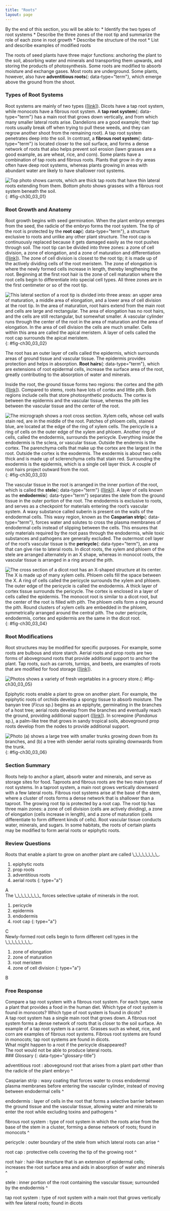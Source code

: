 ```yaml
---
title: "Roots"
layout: page
---
```



<div data-type="abstract" markdown="1">
By the end of this section, you will be able to:
* Identify the two types of root systems
* Describe the three zones of the root tip and summarize the role of each zone in root growth
* Describe the structure of the root
* List and describe examples of modified roots

</div>

The roots of seed plants have three major functions: anchoring the plant to the soil, absorbing water and minerals and transporting them upwards, and storing the products of photosynthesis. Some roots are modified to absorb moisture and exchange gases. Most roots are underground. Some plants, however, also have **adventitious roots**{: data-type="term"}, which emerge above the ground from the shoot.

### Types of Root Systems

Root systems are mainly of two types ([\[link\]](#fig-ch30_03_01)). Dicots have a tap root system, while monocots have a fibrous root system. A **tap root system**{: data-type="term"} has a main root that grows down vertically, and from which many smaller lateral roots arise. Dandelions are a good example; their tap roots usually break off when trying to pull these weeds, and they can regrow another shoot from the remaining root). A tap root system penetrates deep into the soil. In contrast, a **fibrous root system**{: data-type="term"} is located closer to the soil surface, and forms a dense network of roots that also helps prevent soil erosion (lawn grasses are a good example, as are wheat, rice, and corn). Some plants have a combination of tap roots and fibrous roots. Plants that grow in dry areas often have deep root systems, whereas plants growing in areas with abundant water are likely to have shallower root systems.

 ![ Top photo shows carrots, which are thick tap roots that have thin lateral roots extending from them. Bottom photo shows grasses with a fibrous root system beneath the soil.](../resources/Figure_30_03_01abf.jpg "(a) Tap root systems have a main root that grows down, while (b) fibrous root systems consist of many small roots. (credit b: modification of work by &#x201C;Austen Squarepants&#x201D;/Flickr)"){: #fig-ch30_03_01}

### Root Growth and Anatomy

Root growth begins with seed germination. When the plant embryo emerges from the seed, the radicle of the embryo forms the root system. The tip of the root is protected by the **root cap**{: data-type="term"}, a structure exclusive to roots and unlike any other plant structure. The root cap is continuously replaced because it gets damaged easily as the root pushes through soil. The root tip can be divided into three zones: a zone of cell division, a zone of elongation, and a zone of maturation and differentiation ([\[link\]](#fig-ch30_03_02)). The zone of cell division is closest to the root tip; it is made up of the actively dividing cells of the root meristem. The zone of elongation is where the newly formed cells increase in length, thereby lengthening the root. Beginning at the first root hair is the zone of cell maturation where the root cells begin to differentiate into special cell types. All three zones are in the first centimeter or so of the root tip.

 ![ This lateral section of a root tip is divided into three areas: an upper area of maturation, a middle area of elongation, and a lower area of cell division at the root tip. In the area of maturation, root hairs extend from the main root and cells are large and rectangular. The area of elongation has no root hairs, and the cells are still rectangular, but somewhat smaller. A vascular cylinder runs through the center of the root in the area of maturation and the area of elongation. In the area of cell division the cells are much smaller. Cells within this area are called the apical meristem. A layer of cells called the root cap surrounds the apical meristem.](../resources/Figure_30_03_02.jpg "A longitudinal view of the root reveals the zones of cell division, elongation, and maturation. Cell division occurs in the apical meristem."){: #fig-ch30_03_02}

The root has an outer layer of cells called the epidermis, which surrounds areas of ground tissue and vascular tissue. The epidermis provides protection and helps in absorption. **Root hairs**{: data-type="term"}, which are extensions of root epidermal cells, increase the surface area of the root, greatly contributing to the absorption of water and minerals.

Inside the root, the ground tissue forms two regions: the cortex and the pith ([\[link\]](#fig-ch30_03_03)). Compared to stems, roots have lots of cortex and little pith. Both regions include cells that store photosynthetic products. The cortex is between the epidermis and the vascular tissue, whereas the pith lies between the vascular tissue and the center of the root.

 ![ The micrograph shows a root cross section. Xylem cells, whose cell walls stain red, are in the middle of the root. Patches of phloem cells, stained blue, are located at the edge of the ring of xylem cells. The pericycle is a ring of cells on the outer edge of the xylem and phloem. Another ring of cells, called the endodermis, surrounds the pericycle. Everything inside the endodermis is the sclera, or vascular tissue. Outside the endermis is the cortex. The parenchyma cells that make up the cortex are the largest in the root. Outside the cortex is the exodermis. The exodermis is about two cells thick and is made up of sclerenchyma cells that stain red. Surrounding the exodermis is the epidermis, which is a single cell layer thick. A couple of root hairs project outward from the root.](../resources/Figure_30_03_03f.jpg "Staining reveals different cell types in this light micrograph of a wheat (Triticum) root cross section. Sclerenchyma cells of the exodermis and xylem cells stain red, and phloem cells stain blue. Other cell types stain black. The stele, or vascular tissue, is the area inside endodermis (indicated by a green ring). Root hairs are visible outside the epidermis. (credit: scale-bar data from Matt Russell)"){: #fig-ch30_03_03}

The vascular tissue in the root is arranged in the inner portion of the root, which is called the **stele**{: data-type="term"} ([\[link\]](#fig-ch30_03_04)). A layer of cells known as the **endodermis**{: data-type="term"} separates the stele from the ground tissue in the outer portion of the root. The endodermis is exclusive to roots, and serves as a checkpoint for materials entering the root’s vascular system. A waxy substance called suberin is present on the walls of the endodermal cells. This waxy region, known as the **Casparian strip**{: data-type="term"}, forces water and solutes to cross the plasma membranes of endodermal cells instead of slipping between the cells. This ensures that only materials required by the root pass through the endodermis, while toxic substances and pathogens are generally excluded. The outermost cell layer of the root’s vascular tissue is the **pericycle**{: data-type="term"}, an area that can give rise to lateral roots. In dicot roots, the xylem and phloem of the stele are arranged alternately in an X shape, whereas in monocot roots, the vascular tissue is arranged in a ring around the pith.

 ![ The cross section of a dicot root has an X-shaped structure at its center. The X is made up of many xylem cells. Phloem cells fill the space between the X. A ring of cells called the pericycle surrounds the xylem and phloem. The outer edge of the pericycle is called the endodermis. A thick layer of cortex tissue surrounds the pericycle. The cortex is enclosed in a layer of cells called the epidermis. The monocot root is similar to a dicot root, but the center of the root is filled with pith. The phloem cells form a ring around the pith. Round clusters of xylem cells are embedded in the phloem, symmetrically arranged around the central pith. The outer pericycle, endodermis, cortex and epidermis are the same in the dicot root.](../resources/Figure_30_03_04.jpg "In (left) typical dicots, the vascular tissue forms an X shape in the center of the root. In (right) typical monocots, the phloem cells and the larger xylem cells form a characteristic ring around the central pith."){: #fig-ch30_03_04}

### Root Modifications

Root structures may be modified for specific purposes. For example, some roots are bulbous and store starch. Aerial roots and prop roots are two forms of aboveground roots that provide additional support to anchor the plant. Tap roots, such as carrots, turnips, and beets, are examples of roots that are modified for food storage ([\[link\]](#fig-ch30_03_05)).

 ![ Photos shows a variety of fresh vegetables in a grocery store.](../resources/Figure_30_03_05.jpg "Many vegetables are modified roots."){: #fig-ch30_03_05}

Epiphytic roots enable a plant to grow on another plant. For example, the epiphytic roots of orchids develop a spongy tissue to absorb moisture. The banyan tree (*Ficus* sp.) begins as an epiphyte, germinating in the branches of a host tree; aerial roots develop from the branches and eventually reach the ground, providing additional support ([\[link\]](#fig-ch30_03_06)). In screwpine (*Pandanus* sp.), a palm-like tree that grows in sandy tropical soils, aboveground prop roots develop from the nodes to provide additional support.

 ![ Photo (a) shows a large tree with smaller trunks growing down from its branches, and (b) a tree with slender aerial roots spiraling downwards from the trunk.](../resources/Figure_30_03_06.jpg "The (a) banyan tree, also known as the strangler fig, begins life as an epiphyte in a host tree. Aerial roots extend to the ground and support the growing plant, which eventually strangles the host tree. The (b) screwpine develops aboveground roots that help support the plant in sandy soils. (credit a: modification of work by &quot;psyberartist&quot;/Flickr; credit b: modification of work by David Eikhoff)"){: #fig-ch30_03_06}

### Section Summary

Roots help to anchor a plant, absorb water and minerals, and serve as storage sites for food. Taproots and fibrous roots are the two main types of root systems. In a taproot system, a main root grows vertically downward with a few lateral roots. Fibrous root systems arise at the base of the stem, where a cluster of roots forms a dense network that is shallower than a taproot. The growing root tip is protected by a root cap. The root tip has three main zones: a zone of cell division (cells are actively dividing), a zone of elongation (cells increase in length), and a zone of maturation (cells differentiate to form different kinds of cells). Root vascular tissue conducts water, minerals, and sugars. In some habitats, the roots of certain plants may be modified to form aerial roots or epiphytic roots.

### Review Questions

<div data-type="exercise">
<div data-type="problem" markdown="1">
Roots that enable a plant to grow on another plant are called \_\_\_\_\_\_\_\_.

1.  epiphytic roots
2.  prop roots
3.  adventitious roots
4.  aerial roots
{: type="a"}

</div>
<div data-type="solution" markdown="1">
A

</div>
</div>

<div data-type="exercise">
<div data-type="problem" markdown="1">
The \_\_\_\_\_\_\_\_ forces selective uptake of minerals in the root.

1.  pericycle
2.  epidermis
3.  endodermis
4.  root cap
{: type="a"}

</div>
<div data-type="solution" markdown="1">
C

</div>
</div>

<div data-type="exercise">
<div data-type="problem" markdown="1">
Newly-formed root cells begin to form different cell types in the \_\_\_\_\_\_\_\_.

1.  zone of elongation
2.  zone of maturation
3.  root meristem
4.  zone of cell division
{: type="a"}

</div>
<div data-type="solution" markdown="1">
B

</div>
</div>

### Free Response

<div data-type="exercise">
<div data-type="problem" markdown="1">
Compare a tap root system with a fibrous root system. For each type, name a plant that provides a food in the human diet. Which type of root system is found in monocots? Which type of root system is found in dicots?

</div>
<div data-type="solution" markdown="1">
A tap root system has a single main root that grows down. A fibrous root system forms a dense network of roots that is closer to the soil surface. An example of a tap root system is a carrot. Grasses such as wheat, rice, and corn are examples of fibrous root systems. Fibrous root systems are found in monocots; tap root systems are found in dicots.

</div>
</div>

<div data-type="exercise">
<div data-type="problem" markdown="1">
What might happen to a root if the pericycle disappeared?

</div>
<div data-type="solution" markdown="1">
The root would not be able to produce lateral roots.

</div>
</div>

<div data-type="glossary" markdown="1">
### Glossary
{: data-type="glossary-title"}

adventitious root
: aboveground root that arises from a plant part other than the radicle of the plant embryo
^

Casparian strip
: waxy coating that forces water to cross endodermal plasma membranes before entering the vascular cylinder, instead of moving between endodermal cells
^

endodermis
: layer of cells in the root that forms a selective barrier between the ground tissue and the vascular tissue, allowing water and minerals to enter the root while excluding toxins and pathogens
^

fibrous root system
: type of root system in which the roots arise from the base of the stem in a cluster, forming a dense network of roots; found in monocots
^

pericycle
: outer boundary of the stele from which lateral roots can arise
^

root cap
: protective cells covering the tip of the growing root
^

root hair
: hair-like structure that is an extension of epidermal cells; increases the root surface area and aids in absorption of water and minerals
^

stele
: inner portion of the root containing the vascular tissue; surrounded by the endodermis
^

tap root system
: type of root system with a main root that grows vertically with few lateral roots; found in dicots

</div>

